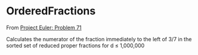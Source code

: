 # OrderedFractions

From [Project Euler: Problem 71](https://projecteuler.net/problem=71)

Calculates the numerator of the fraction immediately to the left of 3/7 in the sorted set of reduced proper fractions for d ≤ 1,000,000